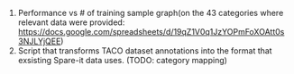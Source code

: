1) Performance vs # of training sample graph(on the 43 categories where relevant data were provided: https://docs.google.com/spreadsheets/d/19qZ1V0q1JzYOPmFoXOAtt0s3NJLYjQEE)
2) Script that transforms TACO dataset annotations into the format that exsisting Spare-it data uses. (TODO: category mapping)
